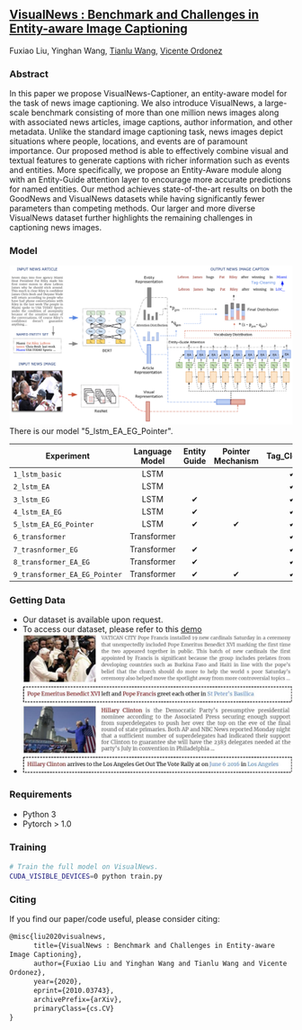 ## [VisualNews : Benchmark and Challenges in Entity-aware Image Captioning](https://arxiv.org/abs/2010.03743)
Fuxiao Liu, Yinghan Wang, [Tianlu Wang](http://www.cs.virginia.edu/~tw8cb/), [Vicente Ordonez](https://www.vicenteordonez.com/)

### Abstract 
In this paper we propose VisualNews-Captioner, an entity-aware model for the task of news image captioning. We also introduce VisualNews, a large-scale benchmark consisting of more than one million news images along with associated news articles, image captions, author information, and other metadata. Unlike the standard image captioning task, news images depict situations where people, locations, and events are of paramount importance. Our proposed method is able to effectively combine visual and textual features to generate captions with richer information such as events and entities. More specifically, we propose an Entity-Aware module along with an Entity-Guide attention layer to encourage more accurate predictions for named entities. Our method achieves state-of-the-art results on both the GoodNews and VisualNews datasets while having significantly fewer parameters than competing methods. Our larger and more diverse VisualNews dataset further highlights the remaining challenges in captioning news images.



### Model
![VisualNews Model](./visual2.png)
There is our model "5_lstm_EA_EG_Pointer".

| Experiment                       | Language Model |    Entity Guide |Pointer Mechanism|    Tag_Cleaning |
| -------------------------------- | :-------------:| :--------------:| :--------------:| :--------------:|
| `1_lstm_basic`                   |           LSTM |                 |                 |               ✔ |
| `2_lstm_EA`                      |           LSTM |                 |                 |               ✔ |                
| `3_lstm_EG`                      |           LSTM |               ✔ |                 |               ✔ |                  
| `4_lstm_EA_EG`                   |           LSTM |               ✔ |                 |               ✔ |               
| `5_lstm_EA_EG_Pointer`           |           LSTM |               ✔ |               ✔ |               ✔ |                
| `6_transformer`                  |    Transformer |                 |                 |               ✔ |             
| `7_trasnformer_EG`               |    Transformer |               ✔ |                 |               ✔ |
| `8_transformer_EA_EG`            |    Transformer |               ✔ |                 |               ✔ |  
| `9_transformer_EA_EG_Pointer`    |    Transformer |               ✔ |               ✔ |               ✔ | 



### Getting Data
- Our dataset is available upon request. 
- To access our dataset, please refer to this [demo](./VisualNews-Dataset.ipynb)
- ![Examples from our VisualNews dataset](./sample.jpg)

### Requirements
- Python 3
- Pytorch > 1.0

### Training
```sh
# Train the full model on VisualNews.
CUDA_VISIBLE_DEVICES=0 python train.py
```

### Citing
If you find our paper/code useful, please consider citing:

```
@misc{liu2020visualnews,
      title={VisualNews : Benchmark and Challenges in Entity-aware Image Captioning}, 
      author={Fuxiao Liu and Yinghan Wang and Tianlu Wang and Vicente Ordonez},
      year={2020},
      eprint={2010.03743},
      archivePrefix={arXiv},
      primaryClass={cs.CV}
}
```
